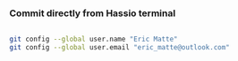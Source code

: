 ### Commit directly from Hassio terminal

```bash

git config --global user.name "Eric Matte"
git config --global user.email "eric_matte@outlook.com"

```
